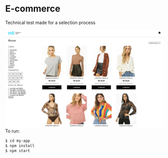 # E-commerce
Technical test made for a selection process

<img src="readmefiles/lojaderoupa.png" style="width: 700px" alt="loja de roupa">
To run:

```
$ cd my-app
$ npm install
$ npm start
```
